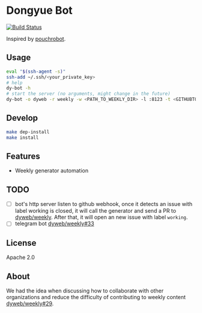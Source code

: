 # Dongyue Bot

[![Build Status](https://travis-ci.org/dyweb/dy-bot.svg?branch=master)](https://travis-ci.org/dyweb/dy-bot)

Inspired by [pouchrobot](https://github.com/pouchcontainer/pouchrobot).

## Usage

````bash
eval "$(ssh-agent -s)"
ssh-add ~/.ssh/<your_private_key>
# help
dy-bot -h
# start the server (no arguments, might change in the future)
dy-bot -o dyweb -r weekly -w <PATH_TO_WEEKLY_DIR> -l :8123 -t <GITHUBTOKEN>
````

## Develop

````bash
make dep-install
make install
````

## Features

- Weekly generator automation

## TODO

- [ ] bot's http server listen to github webhook, once it detects an issue with label working is closed,
it will call the generator and send a PR to [dyweb/weekly][1]. After that, it will open an new issue with label `working`.
- [ ] telegram bot [dyweb/weekly#33][3]

## License

Apache 2.0

## About

We had the idea when discussing how to collaborate with other organizations and reduce the difficulty of contributing to weekly content [dyweb/weekly#29][2].  

[1]: https://github.com/dyweb/weekly/
[2]: https://github.com/dyweb/weekly/issues/29
[3]: https://github.com/dyweb/weekly/issues/33
